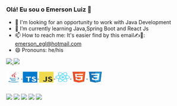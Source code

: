 ### Olá! Eu sou o Emerson Luiz 👋


- 🔭 I'm looking for an opportunity to work with Java Development
- 🌱 I’m currently learning Java,Spring Boot and React Js
- 📫 How to reach me: It's easier find by this email✍📩: emerson_egl@hotmail.com
- 😄 Pronouns: he/his

<div>
  <a href="https://github.com/emerge8">
  <img height="180em" src="https://github-readme-stats.vercel.app/api?username=emerge8&show_icons=true&theme=gruvbox&include_all_commits=true&count_private=true"/>
  <img height="180em" src="https://github-readme-stats.vercel.app/api/top-langs/?username=emerge8&layout=compact&langs_count=7&theme=gruvbox"/>
</div>
  
<div style="display: inline_block"><br>
  <img align="center" alt="Rafa-Js" height="30" width="40" src="https://raw.githubusercontent.com/devicons/devicon/master/icons/java/java-original.svg">
  <img align="center" alt="Rafa-Ts" height="30" width="40" src="https://raw.githubusercontent.com/devicons/devicon/master/icons/typescript/typescript-plain.svg">
  <img align="center" alt="Rafa-Csharp" height="30" width="40" src="https://raw.githubusercontent.com/devicons/devicon/master/icons/javascript/javascript-original.svg">
  <img align="center" alt="Rafa-React" height="30" width="40" src="https://raw.githubusercontent.com/devicons/devicon/master/icons/react/react-original.svg">
  <img align="center" alt="Rafa-HTML" height="30" width="40" src="https://raw.githubusercontent.com/devicons/devicon/master/icons/html5/html5-original.svg">
  <img align="center" alt="Rafa-CSS" height="30" width="40" src="https://raw.githubusercontent.com/devicons/devicon/master/icons/css3/css3-original.svg">
</div>
  
  ##
  
  <div>
   <a href="https://www.instagram.com/emerson.leg" target="_blank"><img src="https://img.shields.io/badge/-Instagram-%23E4405F?style=for-the-badge&logo=instagram&logoColor=white" target="_blank"></a>
   <a href="https://discord.gg/Emerson_Leg#5004" target="_blank"><img src="https://img.shields.io/badge/Discord-7289DA?style=for-the-badge&logo=discord&logoColor=white" target="_blank"></a> 
    <a href = "mailto:emerson_egl@hotmail.com"><img src="https://img.shields.io/badge/-Outlook-%23333?style=for-the-badge&logo=outlook&logoColor=white" target="_blank"></a>
    <a href="https://www.linkedin.com/in/emerson-luiz-e8t18" target="_blank"><img src="https://img.shields.io/badge/-LinkedIn-%230077B5?style=for-the-badge&logo=linkedin&logoColor=white" target="_blank"></a>
    <a href="phoneto:11998909361"><img src="https://img.shields.io/badge/WhatsApp-25D366?style=for-the-badge&logo=whatsapp&logoColor=white" target="_blank"></a>   
  </div>
  
     
 

